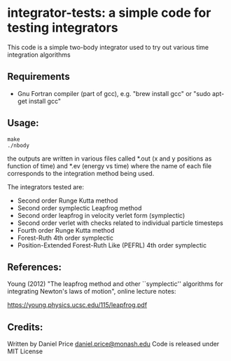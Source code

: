 integrator-tests: a simple code for testing integrators
=======================================================
This code is a simple two-body integrator used to try out various time integration algorithms

Requirements
------------
- Gnu Fortran compiler (part of gcc), e.g. "brew install gcc" or "sudo apt-get install gcc"

Usage:
------
```
make
./nbody
```
the outputs are written in various files called *.out (x and y positions as function of time) and *.ev (energy vs time)
where the name of each file corresponds to the integration method being used. 

The integrators tested are:

- Second order Runge Kutta method
- Second order symplectic Leapfrog method
- Second order leapfrog in velocity verlet form (symplectic)
- Second order verlet with checks related to individual particle timesteps
- Fourth order Runge Kutta method
- Forest-Ruth 4th order symplectic
- Position-Extended Forest-Ruth Like (PEFRL) 4th order symplectic

References:
-----------
Young (2012) "The leapfrog method and other ``symplectic'' algorithms for integrating Newton's laws of motion", online lecture notes:

https://young.physics.ucsc.edu/115/leapfrog.pdf

Credits:
--------
Written by Daniel Price <daniel.price@monash.edu>
Code is released under MIT License
